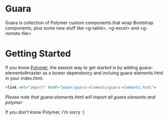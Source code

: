 # Guara
Guara is collection of Polymer custom components that wrap Bootstrap components, plus some new stuff like &lt;g-table&gt;, &lt;g-excel&gt; and &lt;g-remote-file&gt;

# Getting Started

If you know [Polymer](http://www.polymer-project.org), the easiest way to get started is by adding guara-elements#master as a bower dependency and incluing guara-elements.html in your index.html.  

```html
<link rel="import" href="bower/guara-elements/guara-elements.html">
```

*Please note that guara-elements.html will import all guara elements and polymer*  

If you don't know Polymer, I'm sorry :)

